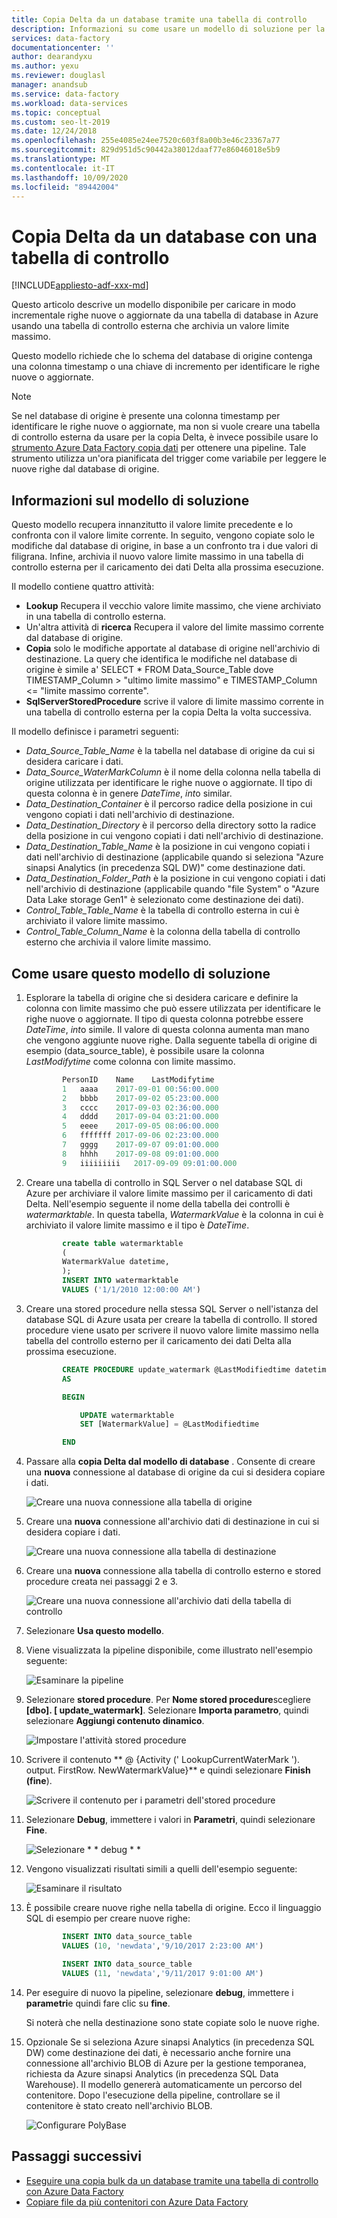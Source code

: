 ```yaml
---
title: Copia Delta da un database tramite una tabella di controllo
description: Informazioni su come usare un modello di soluzione per la copia incrementale solo delle righe nuove o aggiornate da un database con Azure Data Factory.
services: data-factory
documentationcenter: ''
author: dearandyxu
ms.author: yexu
ms.reviewer: douglasl
manager: anandsub
ms.service: data-factory
ms.workload: data-services
ms.topic: conceptual
ms.custom: seo-lt-2019
ms.date: 12/24/2018
ms.openlocfilehash: 255e4085e24ee7520c603f8a00b3e46c23367a77
ms.sourcegitcommit: 829d951d5c90442a38012daaf77e86046018e5b9
ms.translationtype: MT
ms.contentlocale: it-IT
ms.lasthandoff: 10/09/2020
ms.locfileid: "89442004"
---
```

# <a name="delta-copy-from-a-database-with-a-control-table"></a>Copia Delta da un database con una tabella di controllo

[!INCLUDE[appliesto-adf-xxx-md](includes/appliesto-adf-xxx-md.md)]

Questo articolo descrive un modello disponibile per caricare in modo incrementale righe nuove o aggiornate da una tabella di database in Azure usando una tabella di controllo esterna che archivia un valore limite massimo.

Questo modello richiede che lo schema del database di origine contenga una colonna timestamp o una chiave di incremento per identificare le righe nuove o aggiornate.

>[!NOTE]
> Se nel database di origine è presente una colonna timestamp per identificare le righe nuove o aggiornate, ma non si vuole creare una tabella di controllo esterna da usare per la copia Delta, è invece possibile usare lo [strumento Azure Data Factory copia dati](copy-data-tool.md) per ottenere una pipeline. Tale strumento utilizza un'ora pianificata del trigger come variabile per leggere le nuove righe dal database di origine.

## <a name="about-this-solution-template"></a>Informazioni sul modello di soluzione

Questo modello recupera innanzitutto il valore limite precedente e lo confronta con il valore limite corrente. In seguito, vengono copiate solo le modifiche dal database di origine, in base a un confronto tra i due valori di filigrana. Infine, archivia il nuovo valore limite massimo in una tabella di controllo esterna per il caricamento dei dati Delta alla prossima esecuzione.

Il modello contiene quattro attività:
- **Lookup** Recupera il vecchio valore limite massimo, che viene archiviato in una tabella di controllo esterna.
- Un'altra attività di **ricerca** Recupera il valore del limite massimo corrente dal database di origine.
- **Copia** solo le modifiche apportate al database di origine nell'archivio di destinazione. La query che identifica le modifiche nel database di origine è simile a' SELECT * FROM Data_Source_Table dove TIMESTAMP_Column > "ultimo limite massimo" e TIMESTAMP_Column <= "limite massimo corrente".
- **SqlServerStoredProcedure** scrive il valore di limite massimo corrente in una tabella di controllo esterna per la copia Delta la volta successiva.

Il modello definisce i parametri seguenti:
- *Data_Source_Table_Name* è la tabella nel database di origine da cui si desidera caricare i dati.
- *Data_Source_WaterMarkColumn* è il nome della colonna nella tabella di origine utilizzata per identificare le righe nuove o aggiornate. Il tipo di questa colonna è in genere *DateTime*, *int*o similar.
- *Data_Destination_Container* è il percorso radice della posizione in cui vengono copiati i dati nell'archivio di destinazione.
- *Data_Destination_Directory* è il percorso della directory sotto la radice della posizione in cui vengono copiati i dati nell'archivio di destinazione.
- *Data_Destination_Table_Name* è la posizione in cui vengono copiati i dati nell'archivio di destinazione (applicabile quando si seleziona "Azure sinapsi Analytics (in precedenza SQL DW)" come destinazione dati.
- *Data_Destination_Folder_Path* è la posizione in cui vengono copiati i dati nell'archivio di destinazione (applicabile quando "file System" o "Azure Data Lake storage Gen1" è selezionato come destinazione dei dati).
- *Control_Table_Table_Name* è la tabella di controllo esterna in cui è archiviato il valore limite massimo.
- *Control_Table_Column_Name* è la colonna della tabella di controllo esterno che archivia il valore limite massimo.

## <a name="how-to-use-this-solution-template"></a>Come usare questo modello di soluzione

1. Esplorare la tabella di origine che si desidera caricare e definire la colonna con limite massimo che può essere utilizzata per identificare le righe nuove o aggiornate. Il tipo di questa colonna potrebbe essere *DateTime*, *int*o simile. Il valore di questa colonna aumenta man mano che vengono aggiunte nuove righe. Dalla seguente tabella di origine di esempio (data_source_table), è possibile usare la colonna *LastModifytime* come colonna con limite massimo.

    ```sql
            PersonID    Name    LastModifytime
            1   aaaa    2017-09-01 00:56:00.000
            2   bbbb    2017-09-02 05:23:00.000
            3   cccc    2017-09-03 02:36:00.000
            4   dddd    2017-09-04 03:21:00.000
            5   eeee    2017-09-05 08:06:00.000
            6   fffffff 2017-09-06 02:23:00.000
            7   gggg    2017-09-07 09:01:00.000
            8   hhhh    2017-09-08 09:01:00.000
            9   iiiiiiiii   2017-09-09 09:01:00.000
    ```
    
2. Creare una tabella di controllo in SQL Server o nel database SQL di Azure per archiviare il valore limite massimo per il caricamento di dati Delta. Nell'esempio seguente il nome della tabella dei controlli è *watermarktable*. In questa tabella, *WatermarkValue* è la colonna in cui è archiviato il valore limite massimo e il tipo è *DateTime*.

    ```sql
            create table watermarktable
            (
            WatermarkValue datetime,
            );
            INSERT INTO watermarktable
            VALUES ('1/1/2010 12:00:00 AM')
    ```
    
3. Creare una stored procedure nella stessa SQL Server o nell'istanza del database SQL di Azure usata per creare la tabella di controllo. Il stored procedure viene usato per scrivere il nuovo valore limite massimo nella tabella del controllo esterno per il caricamento dei dati Delta alla prossima esecuzione.

    ```sql
            CREATE PROCEDURE update_watermark @LastModifiedtime datetime
            AS

            BEGIN

                UPDATE watermarktable
                SET [WatermarkValue] = @LastModifiedtime 

            END
    ```
    
4. Passare alla **copia Delta dal modello di database** . Consente di creare una **nuova** connessione al database di origine da cui si desidera copiare i dati.

    ![Creare una nuova connessione alla tabella di origine](media/solution-template-delta-copy-with-control-table/DeltaCopyfromDB_with_ControlTable4.png)

5. Creare una **nuova** connessione all'archivio dati di destinazione in cui si desidera copiare i dati.

    ![Creare una nuova connessione alla tabella di destinazione](media/solution-template-delta-copy-with-control-table/DeltaCopyfromDB_with_ControlTable5.png)

6. Creare una **nuova** connessione alla tabella di controllo esterno e stored procedure creata nei passaggi 2 e 3.

    ![Creare una nuova connessione all'archivio dati della tabella di controllo](media/solution-template-delta-copy-with-control-table/DeltaCopyfromDB_with_ControlTable6.png)

7. Selezionare **Usa questo modello**.
    
8. Viene visualizzata la pipeline disponibile, come illustrato nell'esempio seguente:
  
    ![Esaminare la pipeline](media/solution-template-delta-copy-with-control-table/DeltaCopyfromDB_with_ControlTable8.png)

9. Selezionare **stored procedure**. Per **Nome stored procedure**scegliere **[dbo]. [ update_watermark]**. Selezionare **Importa parametro**, quindi selezionare **Aggiungi contenuto dinamico**.  

    ![Impostare l'attività stored procedure](media/solution-template-delta-copy-with-control-table/DeltaCopyfromDB_with_ControlTable9.png)  

10. Scrivere il contenuto ** \@ {Activity (' LookupCurrentWaterMark '). output. FirstRow. NewWatermarkValue}** e quindi selezionare **Finish (fine**).  

    ![Scrivere il contenuto per i parametri dell'stored procedure](media/solution-template-delta-copy-with-control-table/DeltaCopyfromDB_with_ControlTable10.png)       
     
11. Selezionare **Debug**, immettere i valori in **Parametri**, quindi selezionare **Fine**.

    ![Selezionare * * debug * *](media/solution-template-delta-copy-with-control-table/DeltaCopyfromDB_with_ControlTable11.png)

12. Vengono visualizzati risultati simili a quelli dell'esempio seguente:

    ![Esaminare il risultato](media/solution-template-delta-copy-with-control-table/DeltaCopyfromDB_with_ControlTable12.png)

13. È possibile creare nuove righe nella tabella di origine. Ecco il linguaggio SQL di esempio per creare nuove righe:

    ```sql
            INSERT INTO data_source_table
            VALUES (10, 'newdata','9/10/2017 2:23:00 AM')

            INSERT INTO data_source_table
            VALUES (11, 'newdata','9/11/2017 9:01:00 AM')
    ```

14. Per eseguire di nuovo la pipeline, selezionare **debug**, immettere i **parametri**e quindi fare clic su **fine**.

    Si noterà che nella destinazione sono state copiate solo le nuove righe.

15. Opzionale Se si seleziona Azure sinapsi Analytics (in precedenza SQL DW) come destinazione dei dati, è necessario anche fornire una connessione all'archivio BLOB di Azure per la gestione temporanea, richiesta da Azure sinapsi Analytics (in precedenza SQL Data Warehouse). Il modello genererà automaticamente un percorso del contenitore. Dopo l'esecuzione della pipeline, controllare se il contenitore è stato creato nell'archivio BLOB.
    
    ![Configurare PolyBase](media/solution-template-delta-copy-with-control-table/DeltaCopyfromDB_with_ControlTable15.png)
    
## <a name="next-steps"></a>Passaggi successivi

- [Eseguire una copia bulk da un database tramite una tabella di controllo con Azure Data Factory](solution-template-bulk-copy-with-control-table.md)
- [Copiare file da più contenitori con Azure Data Factory](solution-template-copy-files-multiple-containers.md)
